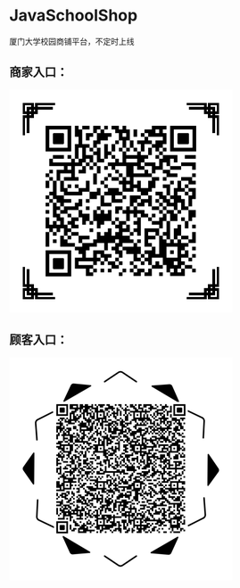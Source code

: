 # JavaSchoolShop
厦门大学校园商铺平台，不定时上线

## 商家入口：
![image](https://github.com/chsy1996/JavaSchoolShop/blob/main/images/%E5%8E%A6%E9%97%A8%E5%A4%A7%E5%AD%A6%E6%A0%A1%E5%9B%AD%E5%95%86%E9%93%BA%E5%BA%97%E5%AE%B6%E5%85%A5%E5%8F%A3.png)

## 顾客入口：
![image](https://github.com/chsy1996/JavaSchoolShop/blob/main/images/%E5%8E%A6%E9%97%A8%E5%A4%A7%E5%AD%A6%E6%A0%A1%E5%9B%AD%E5%95%86%E9%93%BA%E9%A1%BE%E5%AE%A2%E5%85%A5%E5%8F%A3.png)
